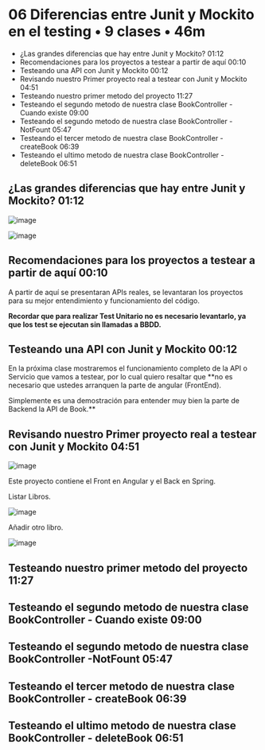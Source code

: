 # 06 Diferencias entre Junit y Mockito en el testing • 9 clases • 46m 

* ¿Las grandes diferencias que hay entre Junit y Mockito? 01:12
* Recomendaciones para los proyectos a testear a partir de aquí 00:10
* Testeando una API con Junit y Mockito 00:12
* Revisando nuestro Primer proyecto real a testear con Junit y Mockito 04:51
* Testeando nuestro primer metodo del proyecto 11:27
* Testeando el segundo metodo de nuestra clase BookController - Cuando existe 09:00
* Testeando el segundo metodo de nuestra clase BookController -NotFount 05:47
* Testeando el tercer metodo de nuestra clase BookController - createBook 06:39
* Testeando el ultimo metodo de nuestra clase BookController - deleteBook 06:51

## ¿Las grandes diferencias que hay entre Junit y Mockito? 01:12

![image](https://user-images.githubusercontent.com/23094588/201481433-539a2cbc-ba3a-4a04-b626-f05b4151a392.png)

![image](https://user-images.githubusercontent.com/23094588/201481451-89781168-fc46-4fed-b917-ba28aa5cabea.png)


## Recomendaciones para los proyectos a testear a partir de aquí 00:10

A partir de aquí se presentaran APIs reales, se levantaran los proyectos para su mejor entendimiento y funcionamiento del código.

**Recordar que para realizar Test Unitario no es necesario levantarlo, ya que los test se ejecutan sin llamadas a BBDD.**

## Testeando una API con Junit y Mockito 00:12

En la próxima clase mostraremos el funcionamiento completo de la API o Servicio que vamos a testear, por lo cual quiero resaltar que **no es necesario que ustedes arranquen la parte de angular (FrontEnd).

Simplemente es una demostración para entender muy bien la parte de Backend la API de Book.**

## Revisando nuestro Primer proyecto real a testear con Junit y Mockito 04:51

![image](https://user-images.githubusercontent.com/23094588/201481692-bd8e0bbc-3a26-445c-92f1-242f920ff267.png)

Este proyecto contiene el Front en Angular y el Back en Spring.

Listar Libros.

![image](https://user-images.githubusercontent.com/23094588/201481806-5d5365a2-628c-4082-b0be-38dabcbdddfb.png)

Añadir otro libro.

![image](https://user-images.githubusercontent.com/23094588/201481935-137818ec-6f0b-4044-b6ba-70f11b3c0dfb.png)


## Testeando nuestro primer metodo del proyecto 11:27
## Testeando el segundo metodo de nuestra clase BookController - Cuando existe 09:00
## Testeando el segundo metodo de nuestra clase BookController -NotFount 05:47
## Testeando el tercer metodo de nuestra clase BookController - createBook 06:39
## Testeando el ultimo metodo de nuestra clase BookController - deleteBook 06:51
